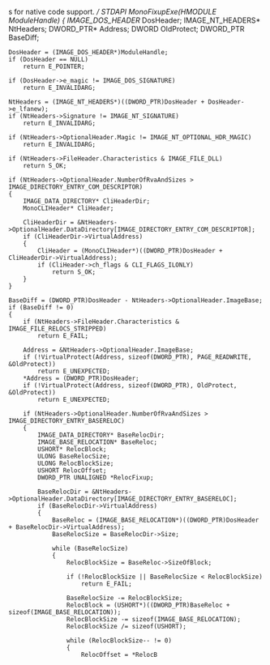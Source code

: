 s for native code support. */
STDAPI MonoFixupExe(HMODULE ModuleHandle)
{
	IMAGE_DOS_HEADER* DosHeader;
	IMAGE_NT_HEADERS* NtHeaders;
	DWORD_PTR* Address;
	DWORD OldProtect;
	DWORD_PTR BaseDiff;

	DosHeader = (IMAGE_DOS_HEADER*)ModuleHandle;
	if (DosHeader == NULL)
		return E_POINTER;

	if (DosHeader->e_magic != IMAGE_DOS_SIGNATURE)
		return E_INVALIDARG;

	NtHeaders = (IMAGE_NT_HEADERS*)((DWORD_PTR)DosHeader + DosHeader->e_lfanew);
	if (NtHeaders->Signature != IMAGE_NT_SIGNATURE)
		return E_INVALIDARG;

	if (NtHeaders->OptionalHeader.Magic != IMAGE_NT_OPTIONAL_HDR_MAGIC)
		return E_INVALIDARG;

	if (NtHeaders->FileHeader.Characteristics & IMAGE_FILE_DLL)
		return S_OK;

	if (NtHeaders->OptionalHeader.NumberOfRvaAndSizes > IMAGE_DIRECTORY_ENTRY_COM_DESCRIPTOR)
	{
		IMAGE_DATA_DIRECTORY* CliHeaderDir;
		MonoCLIHeader* CliHeader;

		CliHeaderDir = &NtHeaders->OptionalHeader.DataDirectory[IMAGE_DIRECTORY_ENTRY_COM_DESCRIPTOR];
		if (CliHeaderDir->VirtualAddress)
		{
			CliHeader = (MonoCLIHeader*)((DWORD_PTR)DosHeader + CliHeaderDir->VirtualAddress);
			if (CliHeader->ch_flags & CLI_FLAGS_ILONLY)
				return S_OK;
		}
	}

	BaseDiff = (DWORD_PTR)DosHeader - NtHeaders->OptionalHeader.ImageBase;
	if (BaseDiff != 0)
	{
		if (NtHeaders->FileHeader.Characteristics & IMAGE_FILE_RELOCS_STRIPPED)
			return E_FAIL;

		Address = &NtHeaders->OptionalHeader.ImageBase;
		if (!VirtualProtect(Address, sizeof(DWORD_PTR), PAGE_READWRITE, &OldProtect))
			return E_UNEXPECTED;
		*Address = (DWORD_PTR)DosHeader;
		if (!VirtualProtect(Address, sizeof(DWORD_PTR), OldProtect, &OldProtect))
			return E_UNEXPECTED;

		if (NtHeaders->OptionalHeader.NumberOfRvaAndSizes > IMAGE_DIRECTORY_ENTRY_BASERELOC)
		{
			IMAGE_DATA_DIRECTORY* BaseRelocDir;
			IMAGE_BASE_RELOCATION* BaseReloc;
			USHORT* RelocBlock;
			ULONG BaseRelocSize;
			ULONG RelocBlockSize;
			USHORT RelocOffset;
			DWORD_PTR UNALIGNED *RelocFixup;

			BaseRelocDir = &NtHeaders->OptionalHeader.DataDirectory[IMAGE_DIRECTORY_ENTRY_BASERELOC];
			if (BaseRelocDir->VirtualAddress)
			{
				BaseReloc = (IMAGE_BASE_RELOCATION*)((DWORD_PTR)DosHeader + BaseRelocDir->VirtualAddress);
				BaseRelocSize = BaseRelocDir->Size;

				while (BaseRelocSize)
				{
					RelocBlockSize = BaseReloc->SizeOfBlock;

					if (!RelocBlockSize || BaseRelocSize < RelocBlockSize)
						return E_FAIL;

					BaseRelocSize -= RelocBlockSize;
					RelocBlock = (USHORT*)((DWORD_PTR)BaseReloc + sizeof(IMAGE_BASE_RELOCATION));
					RelocBlockSize -= sizeof(IMAGE_BASE_RELOCATION);
					RelocBlockSize /= sizeof(USHORT);

					while (RelocBlockSize-- != 0)
					{
						RelocOffset = *RelocB